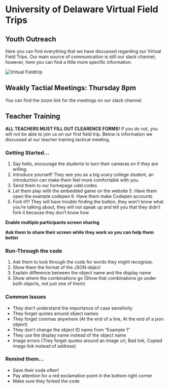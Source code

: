 # University of Delaware Virtual Field Trips

## Youth Outreach
Here you can find everything that we have discussed regarding our Virtual Field Trips. Our main source of communication is still our slack channel; however, 
here you can find a little more specific information. 

![Virtual Fieldtrip](https://www.raptivity.com/Raptivity2020/image/vc1.png)

## Weakly Tactial Meetings: Thursday 8pm
You can find the zoom link for the meetings on our slack channel.

## Teacher Training
**ALL TEACHERS MUST FILL OUT CLEARENCE FORMS!** If you do not, you will not be able to join us on our first field trip. Below is information we discussed at
our teacher training tactical meeting. 

### Getting Started...
1. Say hello, encourage the students to turn their cameras on if they are willing.
2. Introduce yourself! They see you as a big scary college student, an introduction can make them feel more comfortable with you.
3. Send them to our homepage udel.codes
4. Let them play with the embedded game on the website
5 .Have them open the example codepen
6 .Have them make Codepen accounts
7. Fork it!!! They will have trouble finding the button, they won’t know what you’re talking about, they will not speak up and tell you that they didn’t fork it because they don’t know how

**Enable multiple participants screen sharing**

**Ask them to share their screen while they work so you can help them better**


### Run-Through the code
1. Ask them to look through the code for words they might recognize.
2. Show them the format of the JSON object
3. Explain difference between the object name and the display name
4. Show where the combinations go (Show that combinations go under both objects, not just one of them)

### Common Issues
- They don’t understand the importance of case sensitivity
- They forget quotes around object names
- They forget commas anywhere (At the end of a line, At the end of a json object)
- They don’t change the object ID name from “Example 1”
- They use the display name instead of the object name
- Image errors (They forget quotes around an image url, Bad link, Copied image link instead of address)

### Remind them…
- Save their code often!
- Pay attention for a red exclamation point in the bottom right corner
- Make sure they forked the code

 
